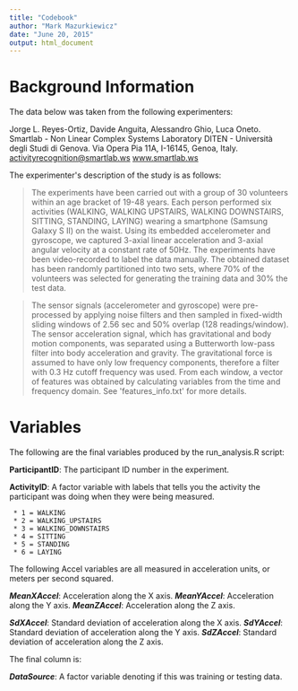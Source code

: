 ```yaml
---
title: "Codebook"
author: "Mark Mazurkiewicz"
date: "June 20, 2015"
output: html_document
---
```


# Background Information #

The data below was taken from the following experimenters:

Jorge L. Reyes-Ortiz, Davide Anguita, Alessandro Ghio, Luca Oneto.
Smartlab - Non Linear Complex Systems Laboratory
DITEN - Università degli Studi di Genova.
Via Opera Pia 11A, I-16145, Genoa, Italy.
activityrecognition@smartlab.ws
www.smartlab.ws

The experimenter's description of the study is as follows: 

> The experiments have been carried out with a group of 30 volunteers within an age bracket of 19-48 years. Each person performed six activities (WALKING, WALKING UPSTAIRS, WALKING DOWNSTAIRS, SITTING, STANDING, LAYING) wearing a smartphone (Samsung Galaxy S II) on the waist. Using its embedded accelerometer and gyroscope, we captured 3-axial linear acceleration and 3-axial angular velocity at a constant rate of 50Hz. The experiments have been video-recorded to label the data manually. The obtained dataset has been randomly partitioned into two sets, where 70% of the volunteers was selected for generating the training data and 30% the test data. 

> The sensor signals (accelerometer and gyroscope) were pre-processed by applying noise filters and then sampled in fixed-width sliding windows of 2.56 sec and 50% overlap (128 readings/window). The sensor acceleration signal, which has gravitational and body motion components, was separated using a Butterworth low-pass filter into body acceleration and gravity. The gravitational force is assumed to have only low frequency components, therefore a filter with 0.3 Hz cutoff frequency was used. From each window, a vector of features was obtained by calculating variables from the time and frequency domain. See 'features_info.txt' for more details. 


# Variables #

The following are the final variables produced by the run_analysis.R script:

**ParticipantID**: The participant ID number in the experiment.

**ActivityID**: A factor variable with labels that tells you the activity the participant was doing when they were being measured. 

     * 1 = WALKING
     * 2 = WALKING_UPSTAIRS
     * 3 = WALKING_DOWNSTAIRS
     * 4 = SITTING
     * 5 = STANDING
     * 6 = LAYING

The following Accel variables are all measured in acceleration units, or meters per second squared. 

***MeanXAccel***: Acceleration along the X axis.
***MeanYAccel***: Acceleration along the Y axis.
***MeanZAccel***: Acceleration along the Z axis.

***SdXAccel***: Standard deviation of acceleration along the X axis.
***SdYAccel***: Standard deviation of acceleration along the Y axis.
***SdZAccel***: Standard deviation of acceleration along the Z axis.

The final column is:

***DataSource***: A factor variable denoting if this was training or testing data.

